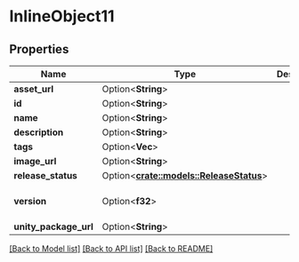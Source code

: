 # InlineObject11

## Properties

Name | Type | Description | Notes
------------ | ------------- | ------------- | -------------
**asset_url** | Option<**String**> |  | [optional]
**id** | Option<**String**> |  | [optional]
**name** | Option<**String**> |  | [optional]
**description** | Option<**String**> |  | [optional]
**tags** | Option<**Vec<String>**> |  | [optional]
**image_url** | Option<**String**> |  | [optional]
**release_status** | Option<[**crate::models::ReleaseStatus**](ReleaseStatus.md)> |  | [optional]
**version** | Option<**f32**> |  | [optional][default to 1]
**unity_package_url** | Option<**String**> |  | [optional]

[[Back to Model list]](../README.md#documentation-for-models) [[Back to API list]](../README.md#documentation-for-api-endpoints) [[Back to README]](../README.md)


